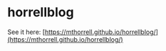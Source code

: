 # horrellblog
See it here: [https://mthorrell.github.io/horrellblog/](https://mthorrell.github.io/horrellblog/)
